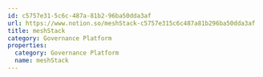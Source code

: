 ```yaml
---
id: c5757e31-5c6c-487a-81b2-96ba50dda3af
url: https://www.notion.so/meshStack-c5757e315c6c487a81b296ba50dda3af
title: meshStack
category: Governance Platform
properties:
  category: Governance Platform
  name: meshStack
---
```


